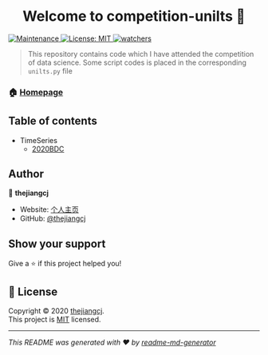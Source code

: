 <h1 align="center">Welcome to competition-unilts 👋</h1>
<p>
  <a href="https://github.com/kefranabg/readme-md-generator/graphs/commit-activity" target="_blank">
    <img alt="Maintenance" src="https://img.shields.io/badge/Maintained%3F-yes-green.svg" />
  </a>
  <a href="https://github.com/thejiangcj/competition-baseline/blob/master/LICENSE" target="_blank">
    <img alt="License: MIT" src="https://img.shields.io/github/license/thejiangcj/competition-baseline" />
  </a>
  <a href="https://github.com/thejiangcj/" target="_blank">
    <img alt="watchers" src="https://img.shields.io/github/watchers/thejiangcj/competition-baseline?style=social" />
  </a>
</p>


> This repository contains code which I have attended the competition of data science. Some script codes is placed in the corresponding `unilts.py` file

### 🏠 [Homepage](https://github.com/thejiangcj/competition-baseline)

## Table of contents

* TimeSeries
    * [2020BDC](https://competition.huaweicloud.com/information/1000037843/bdc2020)

## Author

👤 **thejiangcj**

* Website: [个人主页](ornorphan.cn)
* GitHub: [@thejiangcj](https://github.com/thejiangcj)

## Show your support

Give a ⭐️ if this project helped you!

## 📝 License

Copyright © 2020 [thejiangcj](https://github.com/thejiangcj).<br />
This project is [MIT](https://github.com/thejiangcj/competition-baseline/blob/master/LICENSE) licensed.

***
_This README was generated with ❤️ by [readme-md-generator](https://github.com/kefranabg/readme-md-generator)_